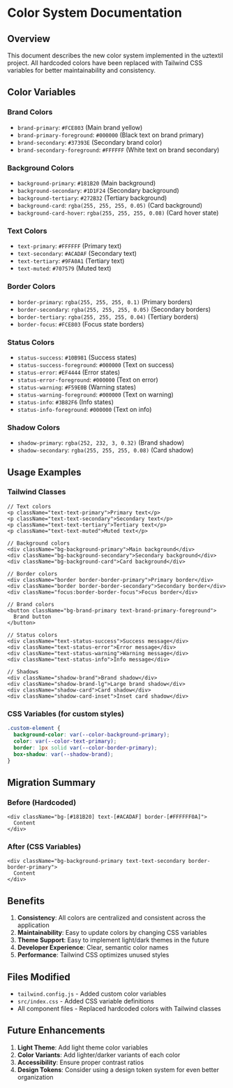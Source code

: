 # Color System Documentation

## Overview
This document describes the new color system implemented in the uztextil project. All hardcoded colors have been replaced with Tailwind CSS variables for better maintainability and consistency.

## Color Variables

### Brand Colors
- `brand-primary`: `#FCE803` (Main brand yellow)
- `brand-primary-foreground`: `#000000` (Black text on brand primary)
- `brand-secondary`: `#37393E` (Secondary brand color)
- `brand-secondary-foreground`: `#FFFFFF` (White text on brand secondary)

### Background Colors
- `background-primary`: `#181B20` (Main background)
- `background-secondary`: `#1D1F24` (Secondary background)
- `background-tertiary`: `#272B32` (Tertiary background)
- `background-card`: `rgba(255, 255, 255, 0.05)` (Card background)
- `background-card-hover`: `rgba(255, 255, 255, 0.08)` (Card hover state)

### Text Colors
- `text-primary`: `#FFFFFF` (Primary text)
- `text-secondary`: `#ACADAF` (Secondary text)
- `text-tertiary`: `#9FA0A1` (Tertiary text)
- `text-muted`: `#707579` (Muted text)

### Border Colors
- `border-primary`: `rgba(255, 255, 255, 0.1)` (Primary borders)
- `border-secondary`: `rgba(255, 255, 255, 0.05)` (Secondary borders)
- `border-tertiary`: `rgba(255, 255, 255, 0.04)` (Tertiary borders)
- `border-focus`: `#FCE803` (Focus state borders)

### Status Colors
- `status-success`: `#10B981` (Success states)
- `status-success-foreground`: `#000000` (Text on success)
- `status-error`: `#EF4444` (Error states)
- `status-error-foreground`: `#000000` (Text on error)
- `status-warning`: `#F59E0B` (Warning states)
- `status-warning-foreground`: `#000000` (Text on warning)
- `status-info`: `#3B82F6` (Info states)
- `status-info-foreground`: `#000000` (Text on info)

### Shadow Colors
- `shadow-primary`: `rgba(252, 232, 3, 0.32)` (Brand shadow)
- `shadow-secondary`: `rgba(255, 255, 255, 0.08)` (Card shadow)

## Usage Examples

### Tailwind Classes
```tsx
// Text colors
<p className="text-text-primary">Primary text</p>
<p className="text-text-secondary">Secondary text</p>
<p className="text-text-tertiary">Tertiary text</p>
<p className="text-text-muted">Muted text</p>

// Background colors
<div className="bg-background-primary">Main background</div>
<div className="bg-background-secondary">Secondary background</div>
<div className="bg-background-card">Card background</div>

// Border colors
<div className="border border-border-primary">Primary border</div>
<div className="border border-border-secondary">Secondary border</div>
<div className="focus:border-border-focus">Focus border</div>

// Brand colors
<button className="bg-brand-primary text-brand-primary-foreground">
  Brand button
</button>

// Status colors
<div className="text-status-success">Success message</div>
<div className="text-status-error">Error message</div>
<div className="text-status-warning">Warning message</div>
<div className="text-status-info">Info message</div>

// Shadows
<div className="shadow-brand">Brand shadow</div>
<div className="shadow-brand-lg">Large brand shadow</div>
<div className="shadow-card">Card shadow</div>
<div className="shadow-card-inset">Inset card shadow</div>
```

### CSS Variables (for custom styles)
```css
.custom-element {
  background-color: var(--color-background-primary);
  color: var(--color-text-primary);
  border: 1px solid var(--color-border-primary);
  box-shadow: var(--shadow-brand);
}
```

## Migration Summary

### Before (Hardcoded)
```tsx
<div className="bg-[#181B20] text-[#ACADAF] border-[#FFFFFF0A]">
  Content
</div>
```

### After (CSS Variables)
```tsx
<div className="bg-background-primary text-text-secondary border-border-primary">
  Content
</div>
```

## Benefits

1. **Consistency**: All colors are centralized and consistent across the application
2. **Maintainability**: Easy to update colors by changing CSS variables
3. **Theme Support**: Easy to implement light/dark themes in the future
4. **Developer Experience**: Clear, semantic color names
5. **Performance**: Tailwind CSS optimizes unused styles

## Files Modified

- `tailwind.config.js` - Added custom color variables
- `src/index.css` - Added CSS variable definitions
- All component files - Replaced hardcoded colors with Tailwind classes

## Future Enhancements

1. **Light Theme**: Add light theme color variables
2. **Color Variants**: Add lighter/darker variants of each color
3. **Accessibility**: Ensure proper contrast ratios
4. **Design Tokens**: Consider using a design token system for even better organization
